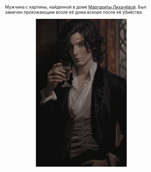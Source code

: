 Мужчина с картины, найденной в доме [Маргариты Лихачёвой](</Дело/Маргарита Лихачёва.md>).
Был замечен проезжающим возле её дома вскоре после её убийства.

<p align="center"><img src='/Портрет/Неизвестный.jpg' width="300"></p>
